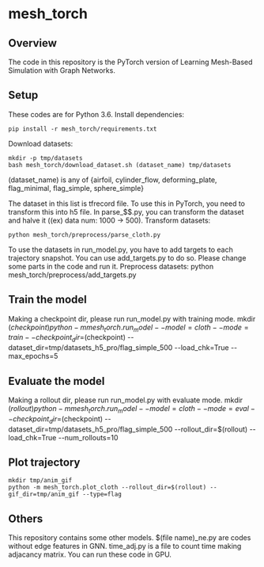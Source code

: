 # mesh_torch

## Overview
The code in this repository is the PyTorch version of Learning Mesh-Based Simulation with Graph Networks.


## Setup
These codes are for Python 3.6.
Install dependencies: 

    pip install -r mesh_torch/requirements.txt

Download datasets:

    mkdir -p tmp/datasets
    bash mesh_torch/download_dataset.sh (dataset_name) tmp/datasets

(dataset_name) is any of {airfoil, cylinder_flow, deforming_plate, flag_minimal, flag_simple, sphere_simple}

The dataset in this list is tfrecord file. To use this in PyTorch, you need to transform this into h5 file. In parse_$$.py, you can transform the dataset and halve it ((ex) data num: 1000 -> 500).
Transform datasets:

    python mesh_torch/preprocess/parse_cloth.py 

To use the datasets in run_model.py, you have to add targets to each trajectory snapshot. You can use add_targets.py to do so. Please change some parts in the code and run it.
Preprocess datasets:
    python mesh_torch/preprocess/add_targets.py 

## Train the model
Making a checkpoint dir, please run run_model.py with training mode.
    mkdir $(checkpoint)
    python -m mesh_torch.run_model --model=cloth --mode=train --checkpoint_dir=$(checkpoint) --dataset_dir=tmp/datasets_h5_pro/flag_simple_500 --load_chk=True --max_epochs=5

## Evaluate the model
Making a rollout dir, please run run_model.py with evaluate mode.
    mkdir $(rollout)
    python -m mesh_torch.run_model --model=cloth --mode=eval --checkpoint_dir=$(checkpoint) --dataset_dir=tmp/datasets_h5_pro/flag_simple_500 --rollout_dir=$(rollout) --load_chk=True --num_rollouts=10

## Plot trajectory
    mkdir tmp/anim_gif
    python -m mesh_torch.plot_cloth --rollout_dir=$(rollout) --gif_dir=tmp/anim_gif --type=flag

## Others
This repository contains some other models.
$(file name)_ne.py are codes without edge features in GNN.
time_adj.py is a file to count time making adjacancy matrix.
You can run these code in GPU.    